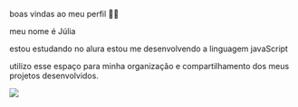 
boas vindas ao meu perfil 🍒💙

meu nome é Júlia 

estou estudando no alura estou me desenvolvendo a linguagem javaScript

utilizo esse espaço para minha organização e compartilhamento dos meus projetos desenvolvidos.

![](https://media1.tenor.com/m/1b7f78CPkhwAAAAd/dr-pepper-child.gif)

